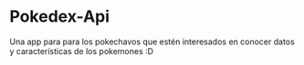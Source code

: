 # Pokedex-Api
Una app para para los pokechavos que estén interesados en conocer datos y características de los pokemones :D
